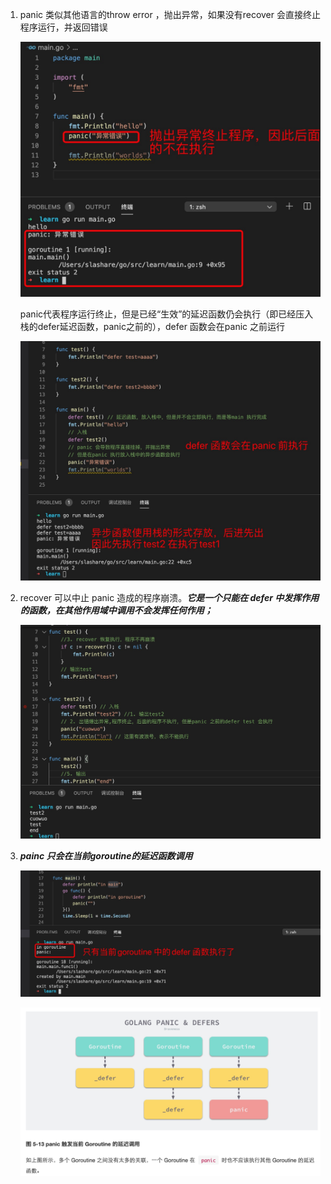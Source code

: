 1. panic 类似其他语言的throw error ，抛出异常，如果没有recover 会直接终止程序运行，并返回错误

   ![avatar](../../assets/panic.jpg)

   panic代表程序运行终止，但是已经“生效”的延迟函数仍会执行（即已经压入栈的defer延迟函数，panic之前的），defer 函数会在panic 之前运行

   ![avatar](../../assets/panic1.jpg)

2. recover 可以中止 panic 造成的程序崩溃。***它是一个只能在 defer 中发挥作用的函数，在其他作用域中调用不会发挥任何作用；***

   ![avatar](../../assets/recover.jpg)

3. ***painc 只会在当前goroutine的延迟函数调用***

   ![avatar](../../assets/panic3.jpg)

   ![avatar](../../assets/panic4.jpg)

